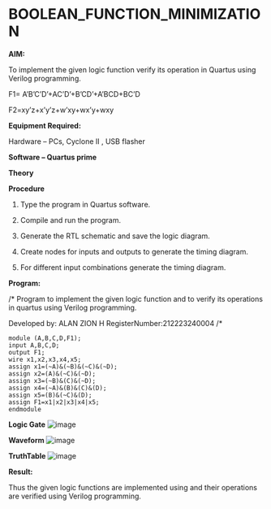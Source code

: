 # BOOLEAN_FUNCTION_MINIMIZATION

**AIM:**

To implement the given logic function verify its operation in Quartus using Verilog programming.

F1= A’B’C’D’+AC’D’+B’CD’+A’BCD+BC’D 

F2=xy’z+x’y’z+w’xy+wx’y+wxy

**Equipment Required:**

Hardware – PCs, Cyclone II , USB flasher

**Software – Quartus prime**

**Theory**


**Procedure**

1.	Type the program in Quartus software.

2.	Compile and run the program.

3.	Generate the RTL schematic and save the logic diagram.

4.	Create nodes for inputs and outputs to generate the timing diagram.

5.	For different input combinations generate the timing diagram.


**Program:**

/* Program to implement the given logic function and to verify its operations in quartus using Verilog programming. 

Developed by: ALAN ZION H
RegisterNumber:212223240004
/*
```
module (A,B,C,D,F1);
input A,B,C,D;
output F1;
wire x1,x2,x3,x4,x5;
assign x1=(~A)&(~B)&(~C)&(~D);
assign x2=(A)&(~C)&(~D);
assign x3=(~B)&(C)&(~D);
assign x4=(~A)&(B)&(C)&(D);
assign x5=(B)&(~C)&(D);
assign F1=x1|x2|x3|x4|x5;
endmodule
```
**Logic Gate**
![image](https://github.com/ALANZION/BOOLEAN_FUNCTION_MINIMIZATION/assets/145743064/9f68ef9e-9820-4ff0-bbd7-ae64714c3177)

**Waveform**
![image](https://github.com/ALANZION/BOOLEAN_FUNCTION_MINIMIZATION/assets/145743064/f851c4e9-a05f-443d-b0d0-c74391e35dfc)

**TruthTable**
![image](https://github.com/ALANZION/BOOLEAN_FUNCTION_MINIMIZATION/assets/145743064/1898920b-e32e-44a1-8d01-0dc528cbe4c3)




**Result:**

Thus the given logic functions are implemented using and their operations are verified using Verilog programming.

